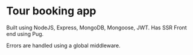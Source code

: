 # Tour booking app

Built using NodeJS, Express, MongoDB, Mongoose, JWT. Has SSR Front end using Pug.

Errors are handled using a global middleware.
